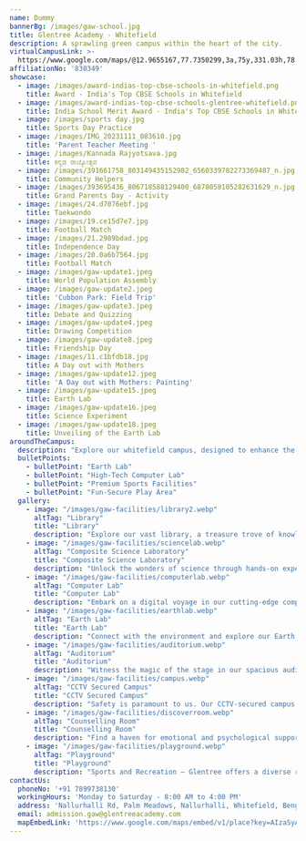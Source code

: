 ```yaml
---
name: Dummy
bannerBg: /images/gaw-school.jpg
title: Glentree Academy - Whitefield
description: A sprawling green campus within the heart of the city.
virtualCampusLink: >-
  https://www.google.com/maps/@12.9655167,77.7350299,3a,75y,331.03h,78.94t/data=!3m6!1e1!3m4!1sAF1QipP0Xik14EKwv1ca-GomAFI6LTFW--HUlNO-SRCR!2e10!7i10676!8i5338?hl=en-US&entry=ttu
affiliationNo: '830349'
showcase:
  - image: /images/award-indias-top-cbse-schools-in-whitefield.png
    title: Award - India's Top CBSE Schools in Whitefield
  - image: /images/award-indias-top-cbse-schools-glentree-whitefield.png
    title: India School Merit Award - India's Top CBSE Schools in Whitefield
  - image: /images/sports day.jpg
    title: Sports Day Practice
  - image: /images/IMG_20231111_083610.jpg
    title: 'Parent Teacher Meeting '
  - image: /images/Kannada Rajyotsava.jpg
    title: ಕನ್ನಡ ರಾಜ್ಯೋತ್ಸವ
  - image: /images/391661758_803149435152982_6560339782273369487_n.jpg
    title: Community Helpers
  - image: /images/393695436_806718588129400_6878058105282631629_n.jpg
    title: Grand Parents Day - Activity
  - image: /images/24.d7076ebf.jpg
    title: Taekwondo
  - image: /images/19.ce15d7e7.jpg
    title: Football Match
  - image: /images/21.2989bdad.jpg
    title: Independence Day
  - image: /images/20.0a6b7564.jpg
    title: Football Match
  - image: /images/gaw-update1.jpeg
    title: World Population Assembly
  - image: /images/gaw-update2.jpeg
    title: 'Cubbon Park: Field Trip'
  - image: /images/gaw-update3.jpeg
    title: Debate and Quizzing
  - image: /images/gaw-update4.jpeg
    title: Drawing Competition
  - image: /images/gaw-update8.jpeg
    title: Friendship Day
  - image: /images/11.c1bfdb18.jpg
    title: A Day out with Mothers
  - image: /images/gaw-update12.jpeg
    title: 'A Day out with Mothers: Painting'
  - image: /images/gaw-update15.jpeg
    title: Earth Lab
  - image: /images/gaw-update16.jpeg
    title: Science Experiment
  - image: /images/gaw-update18.jpeg
    title: Unveiling of the Earth Lab
aroundTheCampus:
  description: "Explore our whitefield campus, designed to enhance the learning experience with modern facilities and resources."
  bulletPoints:
    - bulletPoint: "Earth Lab"
    - bulletPoint: "High-Tech Computer Lab"
    - bulletPoint: "Premium Sports Facilities"
    - bulletPoint: "Fun-Secure Play Area"
  gallery:
    - image: "/images/gaw-facilities/library2.webp"
      altTag: "Library"
      title: "Library"
      description: "Explore our vast library, a treasure trove of knowledge with a diverse collection of books and journals, to fuel the academic journey."
    - image: "/images/gaw-facilities/sciencelab.webp"
      altTag: "Composite Science Laboratory"
      title: "Composite Science Laboratory"
      description: "Unlock the wonders of science through hands-on experiments in our state-of-the-art lab, fostering a deep understanding of the natural world."
    - image: "/images/gaw-facilities/computerlab.webp"
      altTag: "Computer Lab"
      title: "Computer Lab"
      description: "Embark on a digital voyage in our cutting-edge computer lab, where students gain practical skills and knowledge in technology and computer science."
    - image: "/images/gaw-facilities/earthlab.webp"
      altTag: "Earth Lab"
      title: "Earth Lab"
      description: "Connect with the environment and explore our Earth Lab, where the students engage in environmental studies and learn about sustainability and ecology."
    - image: "/images/gaw-facilities/auditorium.webp"
      altTag: "Auditorium"
      title: "Auditorium"
      description: "Witness the magic of the stage in our spacious auditorium, a hub for cultural events, presentations, and performances that showcase our students' talents."
    - image: "/images/gaw-facilities/campus.webp"
      altTag: "CCTV Secured Campus"
      title: "CCTV Secured Campus"
      description: "Safety is paramount to us. Our CCTV-secured campus ensures a secure environment, providing peace of mind to both students and parents."
    - image: "/images/gaw-facilities/discoverroom.webp"
      altTag: "Counselling Room"
      title: "Counselling Room"
      description: "Find a haven for emotional and psychological support in our confidential counselling room, where trained professionals are ready to listen and guide you through life's challenges."
    - image: "/images/gaw-facilities/playground.webp"
      altTag: "Playground"
      title: "Playground"
      description: "Sports and Recreation – Glentree offers a diverse range of sports and recreational activities, including chess, badminton, table tennis, football, basketball, volleyball, yoga, taekwondo, and fostering physical fitness and a spirit of teamwork among our students."
contactUs:
  phoneNo: '+91 7899738130'
  workingHours: 'Monday to Saturday - 8:00 AM to 4:00 PM'
  address: 'Nallurhalli Rd, Palm Meadows, Nallurhalli, Whitefield, Bengaluru, Karnataka 560066'
  email: admission.gaw@glentreeacademy.com
  mapEmbedLink: 'https://www.google.com/maps/embed/v1/place?key=AIzaSyAIyVF44QhoXfwwKHLd1h3N49cQTHS0Yvw&q=Whitefield Glentree Academy, Whitefield, Bengaluru'
---
```


